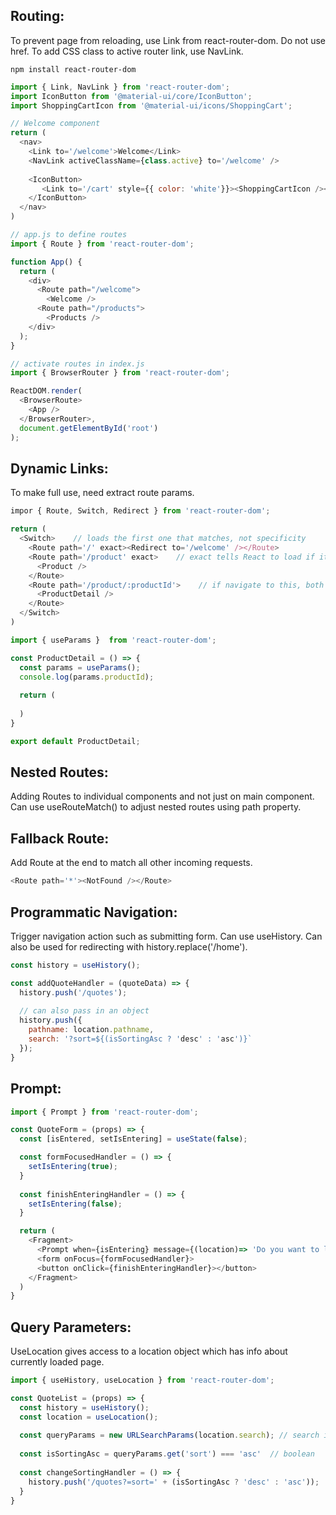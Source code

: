 ## Routing:
To prevent page from reloading, use Link from react-router-dom. Do not use href. To add CSS class to active router link, use NavLink.

```
npm install react-router-dom
```

```javascript
import { Link, NavLink } from 'react-router-dom';
import IconButton from '@material-ui/core/IconButton';
import ShoppingCartIcon from '@material-ui/icons/ShoppingCart';

// Welcome component 
return (
  <nav>
    <Link to='/welcome'>Welcome</Link>
    <NavLink activeClassName={class.active} to='/welcome' />
    
    <IconButton>
       <Link to='/cart' style={{ color: 'white'}}><ShoppingCartIcon /></Link>
    </IconButton>
  </nav>
)
```

```javascript
// app.js to define routes
import { Route } from 'react-router-dom';

function App() {
  return (
    <div>
      <Route path="/welcome">
        <Welcome />
      <Route path="/products">
        <Products />
    </div>
  );
}
``` 
```javascript
// activate routes in index.js 
import { BrowserRouter } from 'react-router-dom';

ReactDOM.render(
  <BrowserRoute>
    <App />
  </BrowserRouter>,
  document.getElementById('root')
);

```

## Dynamic Links:
To make full use, need extract route params.
```javascript
impor { Route, Switch, Redirect } from 'react-router-dom';

return (
  <Switch>    // loads the first one that matches, not specificity
    <Route path='/' exact><Redirect to='/welcome' /></Route>
    <Route path='/product' exact>    // exact tells React to load if it matches exactly
      <Product />
    </Route>
    <Route path='/product/:productId'>    // if navigate to this, both products and productDetail routes will be active if no Switch
      <ProductDetail />
    </Route>
  </Switch>
)
```

```javascript
import { useParams }  from 'react-router-dom';

const ProductDetail = () => {
  const params = useParams();
  console.log(params.productId);
  
  return (
    
  )
}

export default ProductDetail;

```

## Nested Routes:
Adding Routes to individual components and not just on main component. Can use useRouteMatch() to adjust nested routes using path property.

## Fallback Route:
Add Route at the end to match all other incoming requests.

```javascript
<Route path='*'><NotFound /></Route>
```

## Programmatic Navigation:
Trigger navigation action such as submitting form. Can use useHistory. Can also be used for redirecting with history.replace('/home').

```javascript
const history = useHistory();

const addQuoteHandler = (quoteData) => {
  history.push('/quotes');
  
  // can also pass in an object
  history.push({
    pathname: location.pathname,
    search: '?sort=${(isSortingAsc ? 'desc' : 'asc')}`
  });
}

```
## Prompt:
```javascript
import { Prompt } from 'react-router-dom';

const QuoteForm = (props) => {
  const [isEntered, setIsEntering] = useState(false);

  const formFocusedHandler = () => {
    setIsEntering(true);
  }
  
  const finishEnteringHandler = () => {
    setIsEntering(false);
  }

  return (
    <Fragment>
      <Prompt when={isEntering} message={(location)=> 'Do you want to leave page?'}/>
      <form onFocus={formFocusedHandler}>
      <button onClick={finishEnteringHandler}></button>
    </Fragment>
  )
}
```

## Query Parameters:
UseLocation gives access to a location object which has info about currently loaded page. 
```javascript
import { useHistory, useLocation } from 'react-router-dom'; 

const QuoteList = (props) => {
  const history = useHistory();
  const location = useLocation();
  
  const queryParams = new URLSearchParams(location.search); // search is a location property holding ? values
  
  const isSortingAsc = queryParams.get('sort') === 'asc'  // boolean
  
  const changeSortingHandler = () => {
    history.push('/quotes?=sort=' + (isSortingAsc ? 'desc' : 'asc'));   // re-renders component even if it's the same page
  }
}


```
